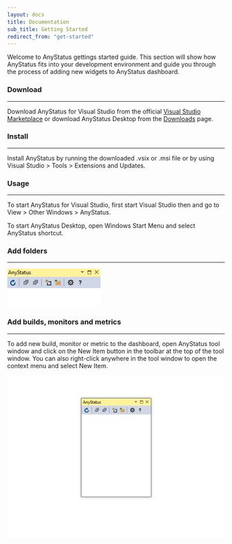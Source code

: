 ```yaml
---
layout: docs
title: Documentation
sub_title: Getting Started
redirect_from: "get-started"
---
```


Welcome to AnyStatus gettings started guide. This section will show how AnyStatus fits into your development environment and guide you through the process of adding new widgets to AnyStatus dashboard.

### Download
-----------
Download AnyStatus for Visual Studio from the official [Visual Studio Marketplace](https://marketplace.visualstudio.com/items?itemName=AlonAmsalem.AnyStatus) or download AnyStatus Desktop from the [Downloads](/downloads) page.

### Install
----------
Install AnyStatus by running the downloaded .vsix or .msi file or by using Visual Studio > Tools > Extensions and Updates.

### Usage
--------
To start AnyStatus for Visual Studio, first start Visual Studio then  and go to View > Other Windows > AnyStatus.

To start AnyStatus Desktop, open Windows Start Menu and select AnyStatus shortcut.

### Add folders
---------------

![New Folder](/assets/images/getstarted/NewFolder.gif)

### Add builds, monitors and metrics
----------------------------------------
To add new build, monitor or metric to the dashboard, open AnyStatus tool window and click on the New Item button in the toolbar at the top of the tool window. You can also right-click anywhere in the tool window to open the context menu and select New Item.

![New Item](/assets/images/getstarted/NewItem.gif)
